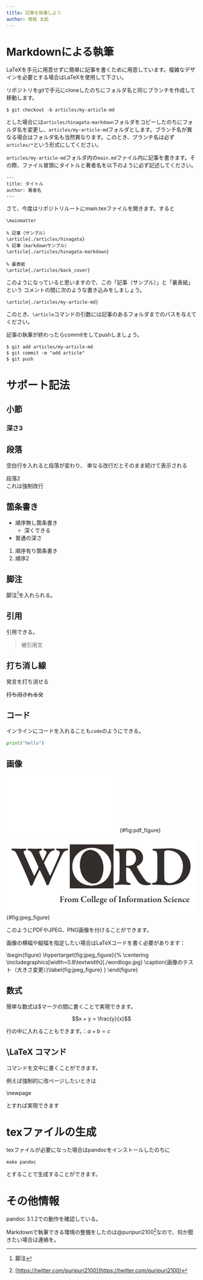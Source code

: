 ```yaml
---
title: 記事を執筆しよう
author: 情報 太郎
---
```


# Markdownによる執筆

LaTeXを手元に用意せずに簡単に記事を書くために用意しています。複雑なデザインを必要とする場合はLaTeXを使用して下さい。

リポジトリをgitで手元にcloneしたのちにフォルダ名と同じブランチを作成して移動します。

```
$ git checkout -b articles/my-article-md
```

とした場合には`articles/hinagata-markdown`フォルダをコピーしたのちにフォルダ名を変更し、`articles/my-article-md`フォルダとします。ブランチ名が異なる場合はフォルダ名も当然異なります。このとき、ブランチ名は必ず`articles/*`という形式にしてください。

`articles/my-article-md`フォルダ内の`main.md`ファイル内に記事を書きます。その際、ファイル冒頭にタイトルと著者名を以下のように必ず記述してください。


```
---
title: タイトル
author: 著者名
---
```

さて、今度はリポジトリルートにmain.texファイルを開きます。すると

```TeX
\mainmatter

% 記事（サンプル）
\article{./articles/hinagata}
% 記事（markdownサンプル）
\article{./articles/hinagata-markdown}

% 裏表紙
\article{./articles/back_cover}
```
このようになっていると思いますので、この「記事（サンプル）」と「裏表紙」という
コメントの間に次のような書き込みをしましょう。

```TeX
\article{./articles/my-article-md}
```

このとき、`\article`コマンドの引数には記事のあるフォルダまでのパスを与えてください。

記事の執筆が終わったらcommitをしてpushしましょう。

```
$ git add articles/my-article-md
$ git commit -m "add article"
$ git push
```

# サポート記法

## 小節

### 深さ3

## 段落

空白行を入れると段落が変わり、
単なる改行だとそのまま続けて表示される

段落2\
これは強制改行

## 箇条書き

- 順序無し箇条書き
  - 深くできる
- 普通の深さ

1. 順序有り箇条書き
1. 順序2

## 脚注

脚注[^footnote]を入れられる。

[^footnote]: 脚注

## 引用

引用できる。

> 被引用文

## 打ち消し線

発言を打ち消せる

~~打ち消される文~~

## コード

インラインにコードを入れることも`code`のようにできる。

```python
print("hello")
```

## 画像

![画像のテスト](../back_cover/wordlogo.pdf){#fig:pdf_figure}

![画像のテスト（jpeg）](./wordlogo.jpg){#fig:jpeg_figure}


このようにPDFやJPEG、PNG画像を付けることができます。

画像の横幅や縦幅を指定したい場合はLaTeXコードを書く必要があります：


\begin{figure}
\hypertarget{fig:jpeg_figure}{%
\centering
\includegraphics[width=0.8\textwidth]{./wordlogo.jpg}
\caption{画像のテスト（大きさ変更）}\label{fig:jpeg_figure}
}
\end{figure}

## 数式

簡単な数式は$マークの間に書くことで実現できます。

$$x + y = \frac{y}{x}$$


行の中に入れることもできます。：$a + b = c$


## \LaTeX コマンド

コマンドを文中に書くことができます。

例えば強制的に改ページしたいときは

\newpage

とすれば実現できます

# texファイルの生成

texファイルが必要になった場合はpandocをインストールしたのちに

```
make pandoc
```

とすることで生成することができます。


# その他情報

pandoc 3.1.2での動作を確認している。

Markdownで執筆できる環境の整備をしたのは@puripuri2100[^puripuri2100]なので、何か聞きたい場合は連絡を。

[^puripuri2100]: [https://twitter.com/puripuri2100](https://twitter.com/puripuri2100)
